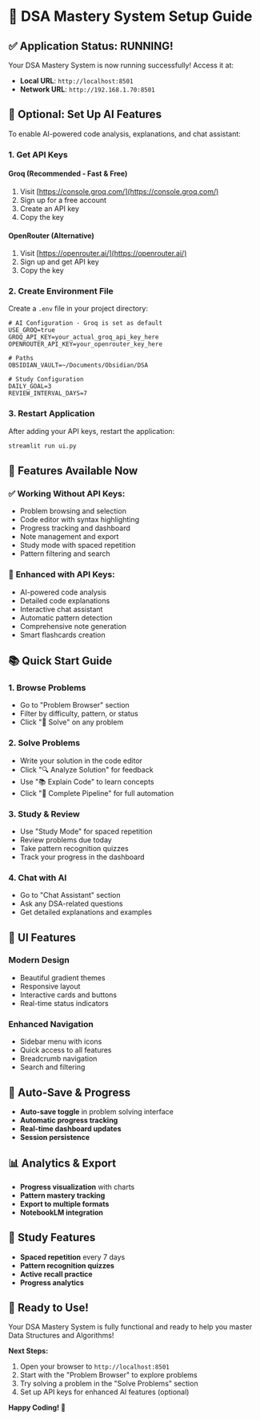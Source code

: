 # 🚀 DSA Mastery System Setup Guide

## ✅ **Application Status: RUNNING!**

Your DSA Mastery System is now running successfully! Access it at:

- **Local URL**: `http://localhost:8501`
- **Network URL**: `http://192.168.1.70:8501`

## 🔧 **Optional: Set Up AI Features**

To enable AI-powered code analysis, explanations, and chat assistant:

### 1. **Get API Keys**

#### **Groq (Recommended - Fast & Free)**

1. Visit [https://console.groq.com/](https://console.groq.com/)
2. Sign up for a free account
3. Create an API key
4. Copy the key

#### **OpenRouter (Alternative)**

1. Visit [https://openrouter.ai/](https://openrouter.ai/)
2. Sign up and get API key
3. Copy the key

### 2. **Create Environment File**

Create a `.env` file in your project directory:

```env
# AI Configuration - Groq is set as default
USE_GROQ=true
GROQ_API_KEY=your_actual_groq_api_key_here
OPENROUTER_API_KEY=your_openrouter_key_here

# Paths
OBSIDIAN_VAULT=~/Documents/Obsidian/DSA

# Study Configuration
DAILY_GOAL=3
REVIEW_INTERVAL_DAYS=7
```

### 3. **Restart Application**

After adding your API keys, restart the application:

```bash
streamlit run ui.py
```

## 🎯 **Features Available Now**

### ✅ **Working Without API Keys:**

- Problem browsing and selection
- Code editor with syntax highlighting
- Progress tracking and dashboard
- Note management and export
- Study mode with spaced repetition
- Pattern filtering and search

### 🚀 **Enhanced with API Keys:**

- AI-powered code analysis
- Detailed code explanations
- Interactive chat assistant
- Automatic pattern detection
- Comprehensive note generation
- Smart flashcards creation

## 📚 **Quick Start Guide**

### **1. Browse Problems**

- Go to "Problem Browser" section
- Filter by difficulty, pattern, or status
- Click "🎯 Solve" on any problem

### **2. Solve Problems**

- Write your solution in the code editor
- Click "🔍 Analyze Solution" for feedback
- Use "📚 Explain Code" to learn concepts
- Click "🚀 Complete Pipeline" for full automation

### **3. Study & Review**

- Use "Study Mode" for spaced repetition
- Review problems due today
- Take pattern recognition quizzes
- Track your progress in the dashboard

### **4. Chat with AI**

- Go to "Chat Assistant" section
- Ask any DSA-related questions
- Get detailed explanations and examples

## 🎨 **UI Features**

### **Modern Design**

- Beautiful gradient themes
- Responsive layout
- Interactive cards and buttons
- Real-time status indicators

### **Enhanced Navigation**

- Sidebar menu with icons
- Quick access to all features
- Breadcrumb navigation
- Search and filtering

## 🔄 **Auto-Save & Progress**

- **Auto-save toggle** in problem solving interface
- **Automatic progress tracking**
- **Real-time dashboard updates**
- **Session persistence**

## 📊 **Analytics & Export**

- **Progress visualization** with charts
- **Pattern mastery tracking**
- **Export to multiple formats**
- **NotebookLM integration**

## 🎯 **Study Features**

- **Spaced repetition** every 7 days
- **Pattern recognition quizzes**
- **Active recall practice**
- **Progress analytics**

## 🚀 **Ready to Use!**

Your DSA Mastery System is fully functional and ready to help you master Data Structures and Algorithms!

**Next Steps:**

1. Open your browser to `http://localhost:8501`
2. Start with the "Problem Browser" to explore problems
3. Try solving a problem in the "Solve Problems" section
4. Set up API keys for enhanced AI features (optional)

**Happy Coding! 🎉**
